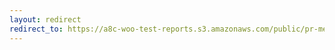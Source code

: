 ```yaml
---
layout: redirect
redirect_to: https://a8c-woo-test-reports.s3.amazonaws.com/public/pr-merge/44127/e2e/index.html
---
```


